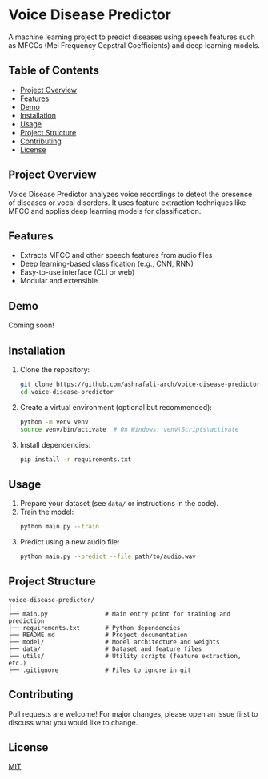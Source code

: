 # Voice Disease Predictor

A machine learning project to predict diseases using speech features such as MFCCs (Mel Frequency Cepstral Coefficients) and deep learning models.

## Table of Contents

- [Project Overview](#project-overview)
- [Features](#features)
- [Demo](#demo)
- [Installation](#installation)
- [Usage](#usage)
- [Project Structure](#project-structure)
- [Contributing](#contributing)
- [License](#license)

## Project Overview

Voice Disease Predictor analyzes voice recordings to detect the presence of diseases or vocal disorders. It uses feature extraction techniques like MFCC and applies deep learning models for classification.

## Features

- Extracts MFCC and other speech features from audio files
- Deep learning-based classification (e.g., CNN, RNN)
- Easy-to-use interface (CLI or web)
- Modular and extensible

## Demo

Coming soon!

## Installation

1. Clone the repository:
    ```bash
    git clone https://github.com/ashrafali-arch/voice-disease-predictor.git
    cd voice-disease-predictor
    ```

2. Create a virtual environment (optional but recommended):
    ```bash
    python -m venv venv
    source venv/bin/activate  # On Windows: venv\Scripts\activate
    ```

3. Install dependencies:
    ```bash
    pip install -r requirements.txt
    ```

## Usage

1. Prepare your dataset (see `data/` or instructions in the code).
2. Train the model:
    ```bash
    python main.py --train
    ```
3. Predict using a new audio file:
    ```bash
    python main.py --predict --file path/to/audio.wav
    ```

## Project Structure

```
voice-disease-predictor/
│
├── main.py                # Main entry point for training and prediction
├── requirements.txt       # Python dependencies
├── README.md              # Project documentation
├── model/                 # Model architecture and weights
├── data/                  # Dataset and feature files
├── utils/                 # Utility scripts (feature extraction, etc.)
├── .gitignore             # Files to ignore in git
```

## Contributing

Pull requests are welcome! For major changes, please open an issue first to discuss what you would like to change.

## License

[MIT](LICENSE)
